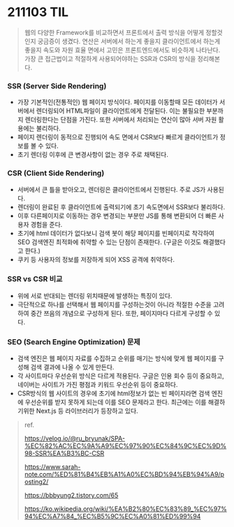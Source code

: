 # 211103 TIL

> 웹의 다양한 Framework를 비교하면서 프론트에서 출력 방식을 어떻게 정할것인지 궁금증이 생겼다. 연산은 서버에서 하는게 좋을지 클라이언트에서 하는게 좋을지 속도와 자원 효율 면에서 고민은 프론트엔드에서도 비슷하게 나타난다. 가장 큰 접근법이고 적절하게 사용되어야하는 SSR과 CSR의 방식을 정리해본다.



### SSR (Server Side Rendering)

- 가장 기본적인(전통적인) 웹 페이지 방식이다. 페이지를 이동할때 모든 데이터가 서버에서 렌더링되어 HTML파일이 클라이언트에게 전달된다. 이는 불필요한 부분까지 렌더링한다는 단점을 가진다. 또한 서버에서 처리되는 연산이 많아 서버 자원 활용에는 불리하다.
- 페이지 렌더링이 동적으로 진행되어 속도 면에서 CSR보다 빠르게 클라이언트가 정보를 볼 수 있다.
- 초기 렌더링 이후에 큰 변경사항이 없는 경우 주로 채택된다.

### CSR (Client Side Rendering)

- 서버에서 큰 틀을 받아오고, 렌더링은 클라이언트에서 진행된다. 주로 JS가 사용된다.
- 렌더링이 완료된 후 클라이언트에 출력되기에 초기 속도면에서 SSR보다 불리하다. 
- 이후 다른페이지로 이동하는 경우 변경되는 부분만 JS를 통해 변환되어 더 빠른 사용자 경험을 준다.
- 초기에 html 데이터가 없다보니 검색 봇이 해당 페이지를 빈페이지로 착각하여 SEO 검색엔진 최적화에 취약할 수 있는 단점이 존재한다. (구글은 이것도 해결했다고 한다.)
- 쿠키 등 사용자의 정보를 저장하게 되어 XSS 공격에 취약하다.

### SSR vs CSR 비교

- 위에 서로 반대되는 렌더링 위치때문에 발생하는 특징이 있다.
- 극단적으로 하나를 선택해서 웹 페이지를 구성하는것이 아니라 적절한 수준을 고려하여 중간 쯔음의 개념으로 구성하게 된다. 또한, 페이지마다 다르게 구성할 수 있다.

### SEO (Search Engine Optimization) 문제

- 검색 엔진은 웹 페이지 자료를 수집하고 순위를 매기는 방식에 맞게 웹 페이지를 구성해 검색 결과에 나올 수 있게 만든다.
- 각 사이트마다 우선순위 방식은 다르게 적용된다. 구글은 인용 회수 등이 중요하고, 네이버는 사이트가 가진 평점과 키워드 우선순위 등이 중요하다.
- CSR방식의 웹 사이트의 경우에 초기에 html정보가 없는 빈 페이지라면 검색 엔진에 우선순위를 받지 못하게 되는데 이를 SEO 문제라고 한다. 최근에는 이를 해결하기위한 Next.js 등 라이브러리가 등장하고 있다.





> ref.
>
> https://velog.io/@ru_bryunak/SPA-%EC%82%AC%EC%9A%A9%EC%97%90%EC%84%9C%EC%9D%98-SSR%EA%B3%BC-CSR
>
> https://www.sarah-note.com/%ED%81%B4%EB%A1%A0%EC%BD%94%EB%94%A9/posting2/
>
> https://bbbyung2.tistory.com/65
>
> https://ko.wikipedia.org/wiki/%EA%B2%80%EC%83%89_%EC%97%94%EC%A7%84_%EC%B5%9C%EC%A0%81%ED%99%94
>
> 

